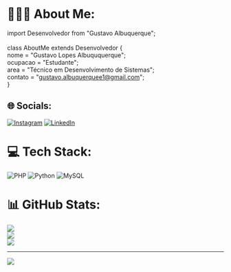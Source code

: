 # 👨🏾‍💻 About Me:
import Desenvolvedor from "Gustavo Albuquerque";<br><br>class AboutMe extends Desenvolvedor {<br>  nome = "Gustavo Lopes Albuququerque";<br>  ocupacao = "Estudante";<br>  area = "Técnico em Desenvolvimento de Sistemas";<br>  contato = "gustavo.albuquerquee1@gmail.com";<br>  }<br>


## 🌐 Socials:
[![Instagram](https://img.shields.io/badge/Instagram-%23E4405F.svg?logo=Instagram&logoColor=white)](https://instagram.com/guh_albuquerquee) [![LinkedIn]([https://img.shields.io/badge/LinkedIn-%230077B5.svg?logo=linkedin&logoColor=white)](https://linkedin.com/in/https://www.linkedin.com/in/gustavo-lopes-albuquerque/](https://www.linkedin.com/in/gustavo-lopes-albuquerque?lipi=urn%3Ali%3Apage%3Ad_flagship3_profile_view_base_contact_details%3BwN2lYXISSv%2BLcAu0QXIYlg%3D%3D)) 

# 💻 Tech Stack:
![PHP](https://img.shields.io/badge/php-%23777BB4.svg?style=for-the-badge&logo=php&logoColor=white) ![Python](https://img.shields.io/badge/python-3670A0?style=for-the-badge&logo=python&logoColor=ffdd54) ![MySQL](https://img.shields.io/badge/mysql-4479A1.svg?style=for-the-badge&logo=mysql&logoColor=white)
# 📊 GitHub Stats:
![](https://github-readme-stats.vercel.app/api?username=gustaalbuquerq&theme=dark&hide_border=false&include_all_commits=false&count_private=false)<br/>
![](https://github-readme-streak-stats.herokuapp.com/?user=gustaalbuquerq&theme=dark&hide_border=false)<br/>
![](https://github-readme-stats.vercel.app/api/top-langs/?username=gustaalbuquerq&theme=dark&hide_border=false&include_all_commits=false&count_private=false&layout=compact)

---
[![](https://visitcount.itsvg.in/api?id=gustaalbuquerq&icon=0&color=12)](https://visitcount.itsvg.in)

<!-- Proudly created with GPRM ( https://gprm.itsvg.in ) -->
